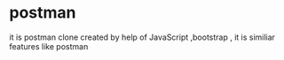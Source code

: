 # postman
it is postman clone created by help of JavaScript ,bootstrap , it is similiar features like postman  
